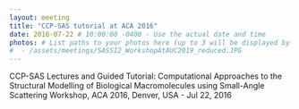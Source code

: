 ```yaml
---
layout: meeting
title: "CCP-SAS tutorial at ACA 2016"
date: 2016-07-22 # 10:00:00 -0400 - Use the actual date and time
photos: # List paths to your photos here (up to 3 will be displayed by the layout)
#  - /assets/meetings/SASSI2_WorkshopAtAUC2019_reduced.JPG
---
```


CCP-SAS Lectures and Guided Tutorial: Computational Approaches to the Structural Modelling of Biological Macromolecules
using Small-Angle Scattering Workshop, ACA 2016, Denver, USA - Jul 22, 2016